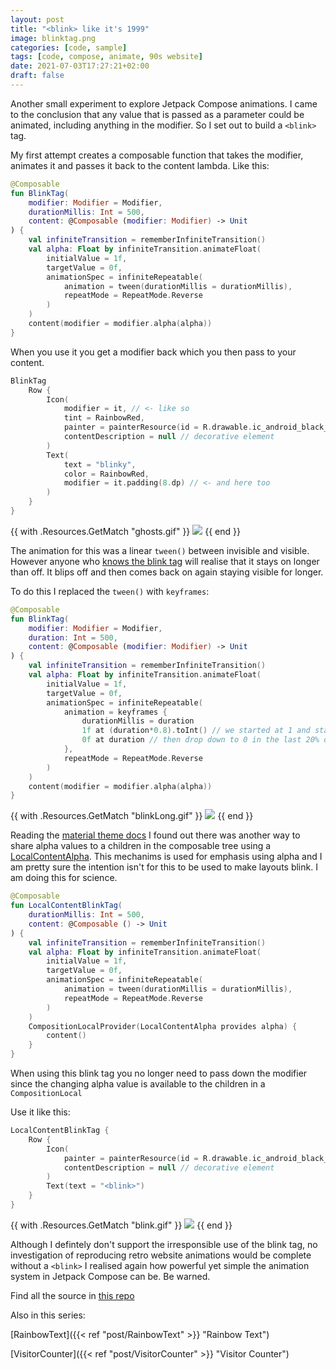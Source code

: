 ```yaml
---
layout: post
title: "<blink> like it's 1999"
image: blinktag.png
categories: [code, sample]
tags: [code, compose, animate, 90s website]
date: 2021-07-03T17:27:21+02:00
draft: false
---
```

Another  small experiment to explore Jetpack Compose animations. I came to the conclusion that any value that is passed as a parameter could be animated, including anything in the modifier. So I set out to build a `<blink>` tag. 

My first attempt creates a composable function that takes the modifier, animates it and passes it back to the content lambda. Like this:

```kotlin
@Composable
fun BlinkTag(
    modifier: Modifier = Modifier,
    durationMillis: Int = 500,
    content: @Composable (modifier: Modifier) -> Unit
) {
    val infiniteTransition = rememberInfiniteTransition()
    val alpha: Float by infiniteTransition.animateFloat(
        initialValue = 1f,
        targetValue = 0f,
        animationSpec = infiniteRepeatable(
            animation = tween(durationMillis = durationMillis),
            repeatMode = RepeatMode.Reverse
        )
    )
    content(modifier = modifier.alpha(alpha))
}
```

When you use it you get a modifier back which you then pass to your content.
```kotlin
BlinkTag 
    Row {
        Icon(
            modifier = it, // <- like so
            tint = RainbowRed,
            painter = painterResource(id = R.drawable.ic_android_black_24dp),
            contentDescription = null // decorative element
        )
        Text(
            text = "blinky",
            color = RainbowRed,
            modifier = it.padding(8.dp) // <- and here too
        )
    }
}
```

{{ with .Resources.GetMatch "ghosts.gif" }}
  <img src="{{ .RelPermalink }}" width="{{ .Width }}" height="{{ .Height }}">
{{ end }}

The animation for this was a linear `tween()` between invisible and visible. However anyone who [knows the blink tag](https://www.google.com/search?q=blink+tag) will realise that it stays on longer than off. It blips off and then comes back on again staying visible for longer. 

To do this I replaced the `tween()` with `keyframes`:
```kotlin
@Composable
fun BlinkTag(
    modifier: Modifier = Modifier,
    duration: Int = 500,
    content: @Composable (modifier: Modifier) -> Unit
) {
    val infiniteTransition = rememberInfiniteTransition()
    val alpha: Float by infiniteTransition.animateFloat(
        initialValue = 1f,
        targetValue = 0f,
        animationSpec = infiniteRepeatable(
            animation = keyframes {
                durationMillis = duration
                1f at (duration*0.8).toInt() // we started at 1 and stay here for 80% of the time
                0f at duration // then drop down to 0 in the last 20% of the time
            },
            repeatMode = RepeatMode.Reverse 
        )
    )
    content(modifier = modifier.alpha(alpha))
}
```

{{ with .Resources.GetMatch "blinkLong.gif" }}
  <img src="{{ .RelPermalink }}" width="{{ .Width }}" height="{{ .Height }}">
{{ end }}

Reading the [material theme docs](https://developer.android.com/jetpack/compose/themes#emphasis) I found out there was another way to share alpha values to a children in the composable tree using a [LocalContentAlpha](https://developer.android.com/reference/kotlin/androidx/compose/material/package-summary#LocalContentAlpha). This mechanims is used for emphasis using alpha and I am pretty sure the intention isn't for this to be used to make layouts blink. I am doing this for science.

```kotlin
@Composable
fun LocalContentBlinkTag(
    durationMillis: Int = 500,
    content: @Composable () -> Unit
) {
    val infiniteTransition = rememberInfiniteTransition()
    val alpha: Float by infiniteTransition.animateFloat(
        initialValue = 1f,
        targetValue = 0f,
        animationSpec = infiniteRepeatable(
            animation = tween(durationMillis = durationMillis),
            repeatMode = RepeatMode.Reverse
        )
    )
    CompositionLocalProvider(LocalContentAlpha provides alpha) {
        content()
    }
}
```

When using this blink tag you no longer need to pass down the modifier since the changing alpha value is available to the children in a `CompositionLocal` 

Use it like this:
```kotlin
LocalContentBlinkTag {
    Row {
        Icon(
            painter = painterResource(id = R.drawable.ic_android_black_24dp),
            contentDescription = null // decorative element
        )
        Text(text = "<blink>")
    }
}
```

{{ with .Resources.GetMatch "blink.gif" }}
  <img src="{{ .RelPermalink }}" width="{{ .Width }}" height="{{ .Height }}">
{{ end }}

Although I defintely don't support the irresponsible use of the blink tag, no investigation of reproducing retro website animations would be complete without a `<blink>` I realised again how powerful yet simple the animation system in Jetpack Compose can be. Be warned.

Find all the source in [this repo](https://github.com/maiatoday/MagicSprinkles)

Also in this series:

[RainbowText]({{< ref "post/RainbowText" >}} "Rainbow Text")

[VisitorCounter]({{< ref "post/VisitorCounter" >}} "Visitor Counter")